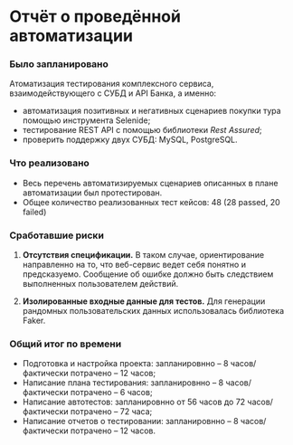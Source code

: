 # Отчёт о проведённой автоматизации
### Было запланировано

Атоматизация тестирования комплексного сервиса, взаимодействующего с СУБД и API Банка, а именно:
* автоматизация позитивных и негативных сценариев покупки тура помощью инструмента Selenide;
* тестирование REST API c помощью библиотеки *Rest Assured*;
* проверить поддержку двух СУБД: MySQL, PostgreSQL.

### Что реализовано
* Весь перечень автоматизируемых сценариев описанных в плане автоматизации был протестирован.
* Общее количество реализованных тест кейсов: 48 (28 passed, 20 failed)

### Сработавшие риски
1. **Отсутствия спецификации.**
В таком случае, ориентирование направленно на то, что веб-сервис ведет себя понятно и предсказуемо. 
Сообщение об ошибке должно быть следствием выполненных пользователем действий.

2. **Изолированные входные данные для тестов.**
Для генерации рандомных пользовательских данных использовалась библиотека Faker.

### Общий итог по времени
* Подготовка и настройка проекта: запланировнно – 8 часов/ фактически потрачено – 12 часов;
* Написание плана тестирования: запланировнно – 8 часов/ фактически потрачено – 6 часов;
* Написание автотестов: запланировнно от 56 часов до 72 часов/ фактически потрачено – 72 часа;
* Написание отчетов о тестировании: запланировнно – 8 часов/ фактически потрачено – 12 часов.
